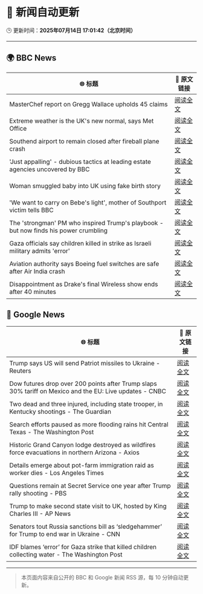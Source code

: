 # 🧠 新闻自动更新

🕒 更新时间：**2025年07月14日 17:01:42（北京时间）**

---

## 🌍 BBC News

| 🌐 标题 | 🔗 原文链接 |
|--------|-------------|
| MasterChef report on Gregg Wallace upholds 45 claims | [阅读全文](https://www.bbc.com/news/articles/c3endz88k2qo) |
| Extreme weather is the UK's new normal, says Met Office | [阅读全文](https://www.bbc.com/news/articles/c74w1gyd7mko) |
| Southend airport to remain closed after fireball plane crash | [阅读全文](https://www.bbc.com/news/articles/c1jw71kjx14o) |
| 'Just appalling' - dubious tactics at leading estate agencies uncovered by BBC | [阅读全文](https://www.bbc.com/news/articles/cvg81l57x53o) |
| Woman smuggled baby into UK using fake birth story | [阅读全文](https://www.bbc.com/news/articles/c98jl8jnz92o) |
| 'We want to carry on Bebe's light', mother of Southport victim tells BBC | [阅读全文](https://www.bbc.com/news/articles/cgrxpn5vw8yo) |
| The 'strongman' PM who inspired Trump's playbook - but now finds his power crumbling | [阅读全文](https://www.bbc.com/news/articles/cpd1j1x2l1lo) |
| Gaza officials say children killed in strike as Israeli military admits 'error' | [阅读全文](https://www.bbc.com/news/articles/c0rvxjnvv71o) |
| Aviation authority says Boeing fuel switches are safe after Air India crash | [阅读全文](https://www.bbc.com/news/articles/ce9xpgnx3vdo) |
| Disappointment as Drake's final Wireless show ends after 40 minutes | [阅读全文](https://www.bbc.com/news/articles/c14e54ggyl1o) |

## 📰 Google News

| 🌐 标题 | 🔗 原文链接 |
|--------|-------------|
| Trump says US will send Patriot missiles to Ukraine - Reuters | [阅读全文](https://news.google.com/rss/articles/CBMingFBVV95cUxQMGZ0NDJHNnFhSkJheHFCaXE3X0J3Q2hjSWtTYUpwUzJ2Y3VhcTQ4WnVWUWtmYzkwTUo4UVpnN3VFVTRzWm52aVI2S0o4bmdNWXpOY2d6eDE2STA0ZS1ZVnluYlFXUE5xcTdzNEltcGEzYzF2S1hYSnZOUGljeXlVWHdfQWhidHdONEhTZ2hadzVDRk1GeU1Ib0tjSXpJQQ?oc=5) |
| Dow futures drop over 200 points after Trump slaps 30% tariff on Mexico and the EU: Live updates - CNBC | [阅读全文](https://news.google.com/rss/articles/CBMid0FVX3lxTE1oN0xvZWRlRkNDa3pNX2x3TEY5VnhHN2FOSWgxSFo4a3dFNzFiT29RTDZfQmNGbHI2akRaV3UzbEJYLVZHVGhTVlJ1SGtqTVdWUkJvdlBmQUg3aFpzUWtXZElNOC04RXgyQ0RyTW0tSVh3R2RoSFlF0gF8QVVfeXFMTzVpYnlaUWw1MEJLdnVmNE53aUhtRVFzWGNyc1dkdS1iY1g1QXhYQjFFX2VGZU0yVmpBbDNCVUVXaGxKNnZ1TkRTdVJ1QWVuaVNMRE1KTC1KY2xDa2ZNRWFwMng2U3JfOFY4eUJXa1BvWEtMbVhjWWNMNGpEbQ?oc=5) |
| Two dead and three injured, including state trooper, in Kentucky shootings - The Guardian | [阅读全文](https://news.google.com/rss/articles/CBMigAFBVV95cUxQYTFOVl9EajFZaG9WZnF0OUZxZEVOelo3Slk3ZGdoMi1LQzFjMVBsQzBseDZhc195c3hySEJDXzc4SldkWFp4V25PNnhZS1cxT0FCNW9KRmVVTU1CQUFZS0hnUWJfUnp5eVBWNUk2Qy1QSk52YmllRTl6ZTFLQUJUXw?oc=5) |
| Search efforts paused as more flooding rains hit Central Texas - The Washington Post | [阅读全文](https://news.google.com/rss/articles/CBMimgFBVV95cUxQNkVpNmEwYmxkaDBIZXFCaVpHWW82eWR5UTBJVDNrNDFfbkNfbDVtdHpCNzVfZ0ZTa2tDbE5VbUJLTktrRl9IM1dzbGVRcWtsa2c2MVBVTFFfakpWSVhLdHFfbEVFVGlHRXR1ekdLbXJqN0g0WDFCSmZoendiNF95QXhrVDRmUFRST2QxQVRTbU9USktWTno5bEpB?oc=5) |
| Historic Grand Canyon lodge destroyed as wildfires force evacuations in northern Arizona - Axios | [阅读全文](https://news.google.com/rss/articles/CBMikgFBVV95cUxNQV9EVGZkZ2VaRHZFQnJsUjJScW55RHlUenlXUlJwZTVReDV3UFNlNVJHV3RLZTB5aHRxN0hORndTeUlGaTRWeFByOWdCckZfb2tBZnhYMVQ5T09HanJ4TFpRZDhKbnRuVEF1d1RESFFDQV80eG1XVnZYUXZuMmZmbGl1Qll2UEFaN1BpZHN6NWhpUQ?oc=5) |
| Details emerge about pot-farm immigration raid as worker dies - Los Angeles Times | [阅读全文](https://news.google.com/rss/articles/CBMiiwFBVV95cUxPMmFjRTFmdFdUcHdESTJQaHZRZzBSSVRTV3NXLWtITTh2TzM2WGMxdUVGU3d5bGNfWnk2eGdQUmxoZ29PNTVzaDhqNFNNOWdjbE95bmRueWxYUXpVMjlyQWpybGkyYnF1VVo3bHNfNUh1eU4yS21qMEVMcnFSQnZkTzFDMks1cFlRR0dn?oc=5) |
| Questions remain at Secret Service one year after Trump rally shooting - PBS | [阅读全文](https://news.google.com/rss/articles/CBMirAFBVV95cUxQLXV2aGttS05xSl9CMDdmaFRsYTZIXzJvS0kwSW12LXdRZEZ6dE1LQTFXZloxNEVoMEtTOU1pdTVGV0JlOW8wMkl5NUplUFB5a0NJU2JYZllvM3dHS2J3ZkNHUVFwNmN3d2FnRDNURWwwYmdjaVhzUnl5cC1JREN5MmNlQTdNb0FITUMxNFZBRFhqejF2NXlxN0ROaElZSGVCLW9BOGRnX0NYOTI50gGyAUFVX3lxTE9HQTFwWU0zYkQzaWZUamtiSnRlVjVMbzVnaFF1WHp2a01FTllHZ0toaW5XZzh4VGRaWm9tb2M3dUlDUzhlSmVFT2VzbEg2SU5ZNTNfd3I0c1FDYy1iNjRBWW1xOUcyelRjWDh5cUswV09Xb1lCVHozXzdpVWkwR2FVamJyWmlJbVhCX1QzaGJpa21RV3ZzQTRvSEZEaldmSmowUlV6MXFlUWZKRm5DcHdDZ1E?oc=5) |
| Trump to make second state visit to UK, hosted by King Charles III - AP News | [阅读全文](https://news.google.com/rss/articles/CBMilAFBVV95cUxQRThoQUJyZHZ5VENDS1dHcU81TmxwOTNNZ1c0SHZJZV9PRU9BR1Z2bFhoOWE1TmhESEdtT2Q0bnJtRmUxYmlLcnhlWlFENkdOWWxTRlJaNlpwZmhoZnVVV3JYRWVXUUZnVWVzZHpjNHEzVHR0ZXBuc2lMaE05M2VJTVVyT3VfZ0hvSmNBdnBqMFpmUW5K?oc=5) |
| Senators tout Russia sanctions bill as ‘sledgehammer’ for Trump to end war in Ukraine - CNN | [阅读全文](https://news.google.com/rss/articles/CBMikAFBVV95cUxNNEdLWTRONjVMRi1aZG1TY3dzYmRqWF9xRnVfUDVXOHBQNXdXbWpBT0hqbm1rRlMxbnY4TXZYUnM3cS1ZZ0xHbmZjYU9GSm1aMnFsSnZrY1R6QmJjUU1aa3BUeTVodTdkTXB5Zi10VEtNdTdlQm1QcmJkRF9QV3JrUmlNSVNDTFFBbFgybEJ0akXSAZYBQVVfeXFMTjhCVVhCT0pYV2l5MzZJdU9YcDQ0T2RVc1NvcG5RVVlYTHdJeURFUGp4b3hSQzdGVkQ0MGtmS1hMS1JBeTRjUjJjY0RrWXFiTnhtYUlNWVFZanZVQWE2LVV4Rmx5QS0tSnlNM1pJOFB2c1NDVjBDQm5MODdQelNXcHRqOG9MaGc3elBFdGJPYWNsUHdwTlNB?oc=5) |
| IDF blames ‘error’ for Gaza strike that killed children collecting water - The Washington Post | [阅读全文](https://news.google.com/rss/articles/CBMihwFBVV95cUxNc1NZMTJwUVI4WWdCOTlOTzY2M3dUU2xfX2xTYUtRVnhRdFhlVDdTa1d3dXpXODU2RTR3aVJXSVVLM2tVWXdzd0FWVHlHMnJieElJTGhIY0F6eXJQRGJrWmRoYUhNOGpfRTBDUVFRMFJBdU54VHJWMzg3dmctUGJyWjZkVHpOUUU?oc=5) |

---
> 本页面内容来自公开的 BBC 和 Google 新闻 RSS 源，每 10 分钟自动更新。